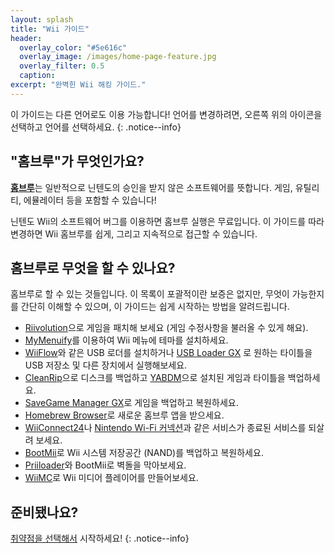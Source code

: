 ```yaml
---
layout: splash
title: "Wii 가이드"
header:
  overlay_color: "#5e616c"
  overlay_image: /images/home-page-feature.jpg
  overlay_filter: 0.5
  caption:
excerpt: "완벽힌 Wii 해킹 가이드."
---
```


이 가이드는 다른 언어로도 이용 가능합니다! 언어를 변경하려면, 오른쪽 위의 아이콘을 선택하고 언어를 선택하세요.
{: .notice--info}

## "홈브루"가 무엇인가요?

[**홈브루**](https://en.wikipedia.org/wiki/Homebrew_(video_games))는 일반적으로 닌텐도의 승인을 받지 않은 소프트웨어를 뜻합니다. 게임, 유틸리티, 에뮬레이터 등을 포함할 수 있습니다!

닌텐도 Wii의 소프트웨어 버그를 이용하면 홈브루 실행은 무료입니다. 이 가이드를 따라 변경하면 Wii 홈브루를 쉽게, 그리고 지속적으로 접근할 수 있습니다.

## 홈브루로 무엇을 할 수 있나요?

홈브루로 할 수 있는 것들입니다. 이 목록이 포괄적이란 보증은 없지만, 무엇이 가능한지를 간단히 이해할 수 있으며, 이 가이드는 쉽게 시작하는 방법을 알려드립니다.

- [Riivolution](http://www.wiibrew.org/wiki/Riivolution)으로 게임을 패치해 보세요 (게임 수정사항을 불러올 수 있게 해요).
- [MyMenuify](themes)를 이용하여 Wii 메뉴에 테마를 설치하세요.
- [WiiFlow](wiiflow)와 같은 USB 로더를 설치하거나 [USB Loader GX](usbloadergx) 로 원하는 타이틀을 USB 저장소 및 다른 장치에서 실행해보세요.
- [CleanRip](/dump-games)으로 디스크를 백업하고 [YABDM](dump-wads)으로 설치된 게임과 타이틀을 백업하세요.
- [SaveGame Manager GX](https://wiidatabase.de/downloads/wii-tools/savegame-manager-gx-beta/)로 게임을 백업하고 복원하세요.
- [Homebrew Browser](hbb)로 새로운 홈브루 앱을 받으세요.
- [WiiConnect24](riiconnect24)나 [Nintendo Wi-Fi 커넥션](wiimmfi)과 같은 서비스가 종료된 서비스를 되살려 보세요.
- [BootMii](bootmii)로 Wii 시스템 저장공간 (NAND)를 백업하고 복원하세요.
- [Priiloader](priiloader)와 BootMii로 벽돌을 막아보세요.
- [WiiMC](https://oscwii.org/library/app/wiimc-ss)로 Wii 미디어 플레이어를 만들어보세요.


## 준비됐나요?

[취약점을 선택해서](get-started) 시작하세요!
{: .notice--info}
